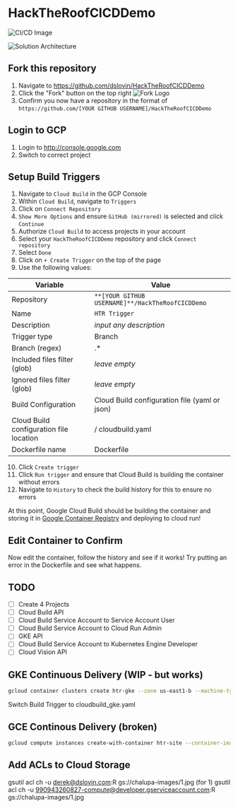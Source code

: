 # HackTheRoofCICDDemo

![CI/CD Image](https://cloud.google.com/solutions/continuous-integration/images/hero-banner.png)

![Solution Architecture](https://raw.githubusercontent.com/dslovin/HackTheRoofCICDDemo/master/%5Bgcpdraw%5D%202019-09-16T15_10_59Z.svg)

## Fork this repository
1. Navigate to https://github.com/dslovin/HackTheRoofCICDDemo
2. Click the "Fork" button on the top right
![Fork Logo](https://help.github.com/assets/images/help/repository/fork_button.jpg)
3. Confirm you now have a repository in the format of `https://github.com/[YOUR GITHUB USERNAME]/HackTheRoofCICDDemo`

## Login to GCP
1. Login to http://console.google.com
2. Switch to correct project

## Setup Build Triggers
1. Navigate to `Cloud Build` in the GCP Console
2. Within `Cloud Build`, navigate to `Triggers`
3. Click on `Connect Repository`
4. `Show More Options` and ensure `GitHub (mirrored)` is selected and click `Continue`
5. Authorize `Cloud Build` to access projects in your account 
6. Select your `HackTheRoofCICDDemo` repository and click `Connect repository`
7. Select `Done`
8. Click on `+ Create Trigger` on the top of the page
9. Use the following values:

| Variable | Value | 
| --- | --- |
| Repository | `**[YOUR GITHUB USERNAME]**/HackTheRoofCICDDemo` |
| Name | `HTR Trigger` |
| Description | _input any description_ |
| Trigger type | Branch |
| Branch (regex) | .* |
| Included files filter (glob) | _leave empty_ |
| Ignored files filter (glob) | _leave empty_ |
| Build Configuration | Cloud Build configuration file (yaml or json) |
| Cloud Build configuration file location  | / cloudbuild.yaml |
| Dockerfile name | Dockerfile |
10. Click `Create trigger`
11. Click `Run trigger` and ensure that Cloud Build is building the container without errors 
12. Navigate to `History` to check the build history for this to ensure no errors

At this point, Google Cloud Build should be building the container and storing it in [Google Container Registry](https://cloud.google.com/container-registry/) and deploying to cloud run!

## Edit Container to Confirm
Now edit the container, follow the history and see if it works! Try putting an error in the Dockerfile and see what happens.



## TODO
- [ ] Create 4 Projects
- [ ] Cloud Build API
- [ ] Cloud Build Service Account to Service Account User
- [ ] Cloud Build Service Account to Cloud Run Admin
- [ ] GKE API
- [ ] Cloud Build Service Account to Kubernetes Engine Developer
- [ ] Cloud Vision API

## GKE Continuous Delivery (WIP - but works)
```bash
gcloud container clusters create htr-gke --zone us-east1-b --machine-type "n1-standard-1" --image-type "COS" --num-nodes "3"
```
Switch Build Trigger to cloudbuild_gke.yaml


## GCE Continous Delivery (broken)
```bash
gcloud compute instances create-with-container htr-site --container-image gcr.io/$PROJECT_ID/hacktheroofcicddemo
```

## Add ACLs to Cloud Storage
gsutil acl ch -u derek@dslovin.com:R gs://chalupa-images/1.jpg (for 1)
gsutil acl ch -u 990943260827-compute@developer.gserviceaccount.com:R gs://chalupa-images/1.jpg
